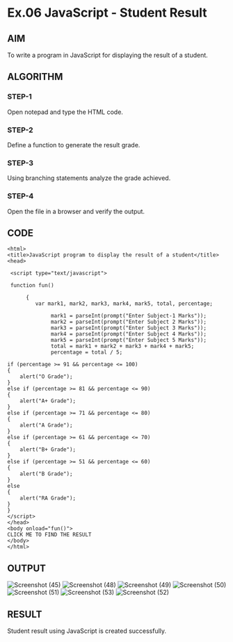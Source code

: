 # Ex.06 JavaScript - Student Result
## AIM
  To write a program in JavaScript for displaying the result of a student.

## ALGORITHM
### STEP-1
  Open notepad and type the HTML code.

### STEP-2
  Define a function to generate the result grade.

### STEP-3
  Using branching statements analyze the grade achieved.

### STEP-4
  Open the file in a browser and verify the output.
  
## CODE
```
<html>
<title>JavaScript program to display the result of a student</title>
<head>

 <script type="text/javascript">

 function fun()

      { 
         var mark1, mark2, mark3, mark4, mark5, total, percentage;

              mark1 = parseInt(prompt("Enter Subject-1 Marks")); 
              mark2 = parseInt(prompt("Enter Subject 2 Marks")); 
              mark3 = parseInt(prompt("Enter Subject 3 Marks"));
              mark4 = parseInt(prompt("Enter Subject 4 Marks")); 
              mark5 = parseInt(prompt("Enter Subject 5 Marks")); 
              total = mark1 + mark2 + mark3 + mark4 + mark5; 
              percentage = total / 5;

if (percentage >= 91 && percentage <= 100)
{
    alert("O Grade");
}
else if (percentage >= 81 && percentage <= 90)
{
    alert("A+ Grade");
}
else if (percentage >= 71 && percentage <= 80)
{
    alert("A Grade");
}
else if (percentage >= 61 && percentage <= 70)
{
    alert("B+ Grade");
}
else if (percentage >= 51 && percentage <= 60)
{
    alert("B Grade"); 
}
else
{
    alert("RA Grade");
}
}  
</script>
</head>
<body onload="fun()">
CLICK ME TO FIND THE RESULT
</body>
</html>
```


## OUTPUT
![Screenshot (45)](https://github.com/SrivarshanGurumoorthy/Ex06_Web-Design/assets/127816583/50ffc671-2b24-4096-81f4-c217de957641)
![Screenshot (48)](https://github.com/SrivarshanGurumoorthy/Ex06_Web-Design/assets/127816583/7e23eb0c-5fe9-4da2-95bd-1dad01a17bdd)
![Screenshot (49)](https://github.com/SrivarshanGurumoorthy/Ex06_Web-Design/assets/127816583/2b5d354d-49d5-43aa-ac8e-34a3c7c9bd01)
![Screenshot (50)](https://github.com/SrivarshanGurumoorthy/Ex06_Web-Design/assets/127816583/1c54c22e-6b04-4f5a-8a4e-7fbc81183a9a)
![Screenshot (51)](https://github.com/SrivarshanGurumoorthy/Ex06_Web-Design/assets/127816583/aa487de3-cf15-47cd-8caf-25328b24f62f)
![Screenshot (53)](https://github.com/SrivarshanGurumoorthy/Ex06_Web-Design/assets/127816583/018084cb-6fd9-48ca-8ca9-88f6a388fcbb)
![Screenshot (52)](https://github.com/SrivarshanGurumoorthy/Ex06_Web-Design/assets/127816583/b903495d-0c0f-46e5-b1c6-8c79b5262961)



## RESULT
  Student result using JavaScript is created successfully.
